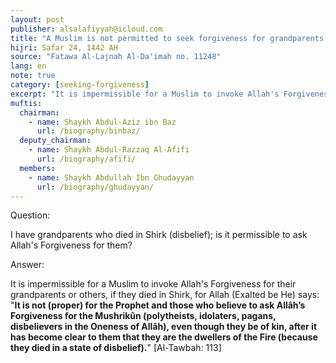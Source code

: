 ```yaml
---
layout: post
publisher: alsalafiyyah@icloud.com
title: "A Muslim is not permitted to seek forgiveness for grandparents who die as Mushriks"
hijri: Safar 24, 1442 AH
source: "Fatawa Al-Lajnah Al-Da'imah no. 11248"
lang: en
note: true
category: [seeking-forgiveness]
excerpt: "It is impermissible for a Muslim to invoke Allah's Forgiveness for their grandparents or others, if they died in Shirk."
muftis:
  chairman: 
    - name: Shaykh Abdul-Aziz ibn Baz
      url: /biography/binbaz/
  deputy_chairman:
    - name: Shaykh Abdul-Razzaq Al-Afifi
      url: /biography/afifi/
  members:
    - name: Shaykh Abdullah Ibn Ghudayyan
      url: /biography/ghudayyan/
---
```


Question:

I have grandparents who died in Shirk (disbelief); is it permissible to ask Allah's Forgiveness for them? 

Answer: 

It is impermissible for a Muslim to invoke Allah's Forgiveness for their grandparents or others, if they died in Shirk, for Allah (Exalted be He) says: "**It is not (proper) for the Prophet and those who believe to ask Allâh’s Forgiveness for the Mushrikûn (polytheists, idolaters, pagans, disbelievers in the Oneness of Allâh), even though they be of kin, after it has become clear to them that they are the dwellers of the Fire (because they died in a state of disbelief).**" [Al-Tawbah: 113]
